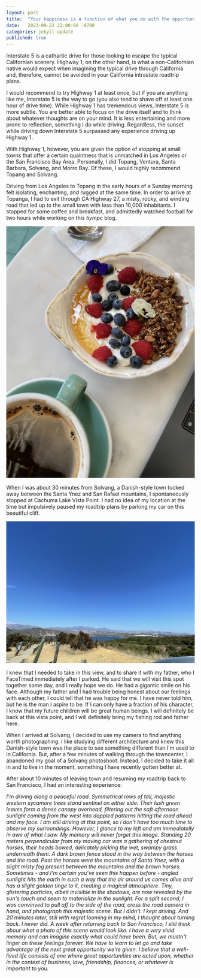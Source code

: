 ```yaml
---
layout: post
title:  "Your happiness is a function of what you do with the opportunities in front of you."
date:   2023-09-23 22:00:00 -0700
categories: jekyll update
published: true
---
```

Interstate 5 is a cathartic drive for those looking to escape the typical Californian scenery. Highway 1, on the other hand, is what a non-Californian native would expect when imagining the typical drive through California and, therefore, cannot be avoided in your California intrastate roadtrip plans.

I would recommend to try Highway 1 at least once, but if you are anything like me, Interstate 5 is the way to go (you also tend to shave off at least one hour of drive time). While Highway 1 has tremendous views, Interstate 5 is more subtle. You are better able to focus on the drive itself and to think about whatever thoughts are on your mind. It is less entertaining and more prone to reflection, something I do while driving. Regardless, the sunset while driving down Interstate 5 surpassed any experience driving up Highway 1.

With Highway 1, however, you are given the option of stopping at small towns that offer a certain quaintness that is unmatched in Los Angeles or the San Francisco Bay Area. Personally, I did Topang, Ventura, Santa Barbara, Solvang, and Morro Bay. Of these, I would highly recommend Topang and Solvang.

Driving from Los Angeles to Topang in the early hours of a Sunday morning felt isolating, enchanting, and rugged at the same time. In order to arrive at Topanga, I had to exit through CA Highway 27, a misty, rocky, and winding road that led up to the small town with less than 10,000 inhabitants. I stopped for some coffee and breakfast, and admittedly watched football for two hours while working on this *tiympc* blog.

![Topanga Living Cafe](/images/topanga-living-cafe.jpg)

When I was about 30 minutes from Solvang, a Danish-style town tucked away between the Santa Ynez and San Rafael mountains, I spontaneously stopped at Cachuma Lake Vista Point. I had no idea of my location at the time but impulsively paused my roadtrip plans by parking my car on this beautiful cliff.

![Cachuma Lake Vista Point](/images/cachuma.jpg)

I knew that I needed to take in this view, and to share it with my father, who I FaceTimed immediately after I parked. He said that we will visit this spot together some day, and I really hope we do. He had a gigantic smile on his face. Although my father and I had trouble being honest about our feelings with each other, I could tell that he was happy for me. I have never told him, but he is the man I aspire to be. If I can only have a fraction of his character, I know that my future children will be great human beings. I will definitely be back at this vista point, and I will definitely bring my fishing rod and father here.

When I arrived at Solvang, I decided to use my camera to find anything worth photographing. I like studying different architecture and knew this Danish-style town was the place to see something different than I'm used to in California. But, after a few minutes of walking through the towncenter, I abandoned my goal of a Solvang photoshoot. Instead, I decided to take it all in and to live in the moment, something I have recently gotten better at.

After about 10 minutes of leaving town and resuming my roadtrip back to San Francisco, I had an interesting experience: 

*I'm driving along a peaceful road. Symmetrical rows of tall, majestic western sycamore trees stand sentinel on either side. Their lush green leaves form a dense canopy overhead, filtering out the soft afternoon sunlight coming from the west into dappled patterns hitting the road ahead and my face. I am still driving at this point, so I don't have too much time to observe my surroundings. However, I glance to my left and am immediatelly in awe of what I saw. My memory will never forget this image. Standing 20 meters perpendicular from my moving car was a gathering of chestnut horses, their heads bowed, delicately picking the wet, swampy grass underneath them. A dark brown fence stood in the way between the horses and the road. Past the horses were the mountains of Santa Ynez, with a slight misty fog present between the mountains and the brown horses. Sometimes - and I'm certain you've seen this happen before - angled sunlight hits the earth in such a way that the air around us comes alive and has a slight golden tinge to it, creating a magical atmosphere. Tiny, glistering particles, albeit invisible in the shadows, are now revealed by the sun's touch and seem to materialize in the sunlight. For a split second, I was convinved to pull off to the side of the road, cross the road camera in hand, and photograph this majestic scene. But I didn't. I kept driving. And 20 minutes later, still with regret looming in my mind, I thought about turning back. I never did. A week after returning back to San Francisco, I still think about what a photo of this scene would look like. I have a very vivid memory and can imagine exactly what could have been. But, we mustn't linger on these feelings forever. We have to learn to let go and take advantage of the next great opportunity we're given. I believe that a well-lived life consists of one where great opportunities are acted upon, whether in the context of business, love, friendship, finances, or whatever is important to you.*